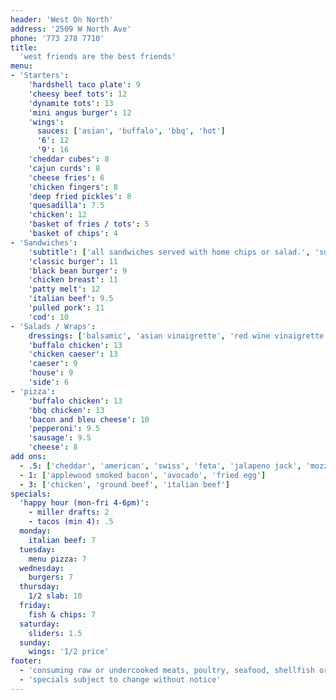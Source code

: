 ```yaml
---
header: 'West On North'
address: '2509 W North Ave'
phone: '773 278 7710'
title:
  'west friends are the best friends'
menu:
- 'Starters':
    'hardshell taco plate': 9
    'cheesy beef tots': 12
    'dynamite tots': 13
    'mini angus burger': 12
    'wings':
      sauces: ['asian', 'buffalo', 'bbq', 'hot']
      '6': 12
      '9': 16
    'cheddar cubes': 8
    'cajun curds': 8
    'cheese fries': 6
    'chicken fingers': 8
    'deep fried pickles': 8
    'quesadilla': 7.5
    'chicken': 12
    'basket of fries / tots': 5
    'basket of chips': 4
- 'Sandwiches':
    'subtitle': ['all sandwiches served with home chips or salad.', 'substitute fries or tots for $2']
    'classic burger': 11
    'black bean burger': 9
    'chicken breast': 11
    'patty melt': 12
    'italian beef': 9.5
    'pulled pork': 11
    'cod': 10
- 'Salads / Wraps':
    dressings: ['balsamic', 'asian vinaigrette', 'red wine vinaigrette', 'bleu cheese', '1000 isl', 'creamy garlic', 'ranch']
    'buffalo chicken': 13
    'chicken caeser': 13
    'caeser': 9
    'house': 9
    'side': 6
- 'pizza':
    'buffalo chicken': 13
    'bbq chicken': 13
    'bacon and bleu cheese': 10
    'pepperoni': 9.5
    'sausage': 9.5
    'cheese': 8
add ons: 
  - .5: ['cheddar', 'american', 'swiss', 'feta', 'jalapeno jack', 'mozzarella', 'crumbled bleu', 'parmesan', 'goat cheese', 'carmalized onions', 'grilled mushrooms', 'jalapenos', 'olives', 'sour cream', 'buffalo sauce', 'bourbon bbq sauce', 'asian wing sauce', 'hot wing sauce', 'tzatziki sauce', 'saurkraut', 'cajun seasoning']
  - 1: ['applewood smoked bacon', 'avocado', 'fried egg']
  - 3: ['chicken', 'ground beef', 'italian beef']
specials:
  'happy hour (mon-fri 4-6pm)':
    - miller drafts: 2
    - tacos (min 4): .5
  monday: 
    italian beef: 7
  tuesday: 
    menu pizza: 7
  wednesday: 
    burgers: 7
  thursday: 
    1/2 slab: 10
  friday: 
    fish & chips: 7
  saturday: 
    sliders: 1.5
  sunday: 
    wings: '1/2 price'
footer:
  - 'consuming raw or undercooked meats, poultry, seafood, shellfish or eggs may increase the risk of foodborne illness'
  - 'specials subject to change without notice'
---
```

